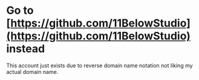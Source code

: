 # Go to [https://github.com/11BelowStudio](https://github.com/11BelowStudio) instead

This account just exists due to reverse domain name notation
not liking my actual domain name.

<!--
**IIBelowStudio/IIBelowStudio** is a ✨ _special_ ✨ repository because its `README.md` (this file) appears on your GitHub profile.

Here are some ideas to get you started:

- 🔭 I’m currently working on ...
- 🌱 I’m currently learning ...
- 👯 I’m looking to collaborate on ...
- 🤔 I’m looking for help with ...
- 💬 Ask me about ...
- 📫 How to reach me: ...
- 😄 Pronouns: ...
- ⚡ Fun fact: ...
-->

